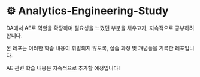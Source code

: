 # ⚙️ Analytics-Engineering-Study  

DA에서 AE로 역할을 확장하며 필요성을 느꼈던 부분을 채우고자, 지속적으로 공부하려 합니다.  

본 레포는 이러한 학습 내용이 휘발되지 않도록, 실습 과정 및 개념들을 기록한 레포입니다.  
  
AE 관련 학습 내용은 지속적으로 추가할 예정입니다!
